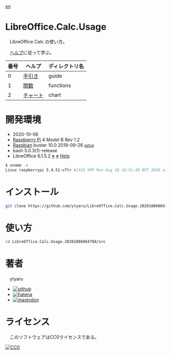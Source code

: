 [en](./README.md)

# LibreOffice.Calc.Usage

　LibreOffice Calc の使い方。

　[ヘルプ](https://help.libreoffice.org/latest/ja/text/scalc/main0000.html?DbPAR=CALC)に従って学ぶ。

番号|ヘルプ|ディレクトリ名
----|------|--------------
0|[手引き](https://help.libreoffice.org/latest/ja/text/scalc/guide/main.html?&DbPAR=CALC&System=UNIX)|guide
1|[関数](https://help.libreoffice.org/latest/ja/text/scalc/01/04060100.html?&DbPAR=CALC&System=UNIX)|functions
2|[チャート](https://help.libreoffice.org/latest/ja/text/schart/main0000.html?&DbPAR=CALC&System=UNIX)|chart

# 開発環境

* <time datetime="2020-10-06T08:46:36+0900">2020-10-06</time>
* [Raspbierry Pi](https://ja.wikipedia.org/wiki/Raspberry_Pi) 4 Model B Rev 1.2
* [Raspbian](https://ja.wikipedia.org/wiki/Raspbian) buster 10.0 2019-09-26 <small>[setup](http://ytyaru.hatenablog.com/entry/2019/12/25/222222)</small>
* bash 5.0.3(1)-release
* LibreOffice 6.1.5.2 [※](http://ytyaru.hatenablog.com/entry/2022/07/16/000000) [※](http://ytyaru.hatenablog.com/entry/2022/08/09/000000) [Help](http://ytyaru.hatenablog.com/entry/2022/08/16/000000)

```sh
$ uname -a
Linux raspberrypi 5.4.51-v7l+ #1333 SMP Mon Aug 10 16:51:40 BST 2020 armv7l GNU/Linux
```

# インストール

```sh
git clone https://github.com/ytyaru/LibreOffice.Calc.Usage.20201006084708
```

# 使い方

```sh
cd LibreOffice.Calc.Usage.20201006084708/src
```

# 著者

　ytyaru

* [![github](http://www.google.com/s2/favicons?domain=github.com)](https://github.com/ytyaru "github")
* [![hatena](http://www.google.com/s2/favicons?domain=www.hatena.ne.jp)](http://ytyaru.hatenablog.com/ytyaru "hatena")
* [![mastodon](http://www.google.com/s2/favicons?domain=mstdn.jp)](https://mstdn.jp/web/accounts/233143 "mastdon")

# ライセンス

　このソフトウェアはCC0ライセンスである。

[![CC0](http://i.creativecommons.org/p/zero/1.0/88x31.png "CC0")](http://creativecommons.org/publicdomain/zero/1.0/deed.ja)

